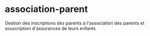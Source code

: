 # association-parent
Gestion des inscriptions des parents à l'association des parents et souscription d'assurances de leurs enfants
